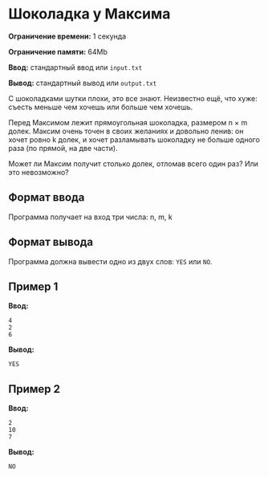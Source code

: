 # Шоколадка у Максима

**Ограничение времени:** 1 секунда

**Ограничение памяти:** 64Mb

**Ввод:** стандартный ввод или `input.txt`

**Вывод:** стандартный вывод или `output.txt`

С шоколадками шутки плохи, это все знают. Неизвестно ещё, что хуже: съесть меньше чем хочешь или больше чем хочешь.

Перед Максимом лежит прямоугольная шоколадка, размером n × m долек. Максим очень точен в своих желаниях и довольно ленив: он хочет ровно k долек, и хочет разламывать шоколадку не больше одного раза (по прямой, на две части).

Может ли Максим получит столько долек, отломав всего один раз? Или это невозможно?

## Формат ввода

Программа получает на вход три числа: n, m, k

## Формат вывода

Программа должна вывести одно из двух слов: `YES` или `NO`.

## Пример 1

**Ввод:**
```
4
2
6
```

**Вывод:**
```
YES
```

## Пример 2

**Ввод:**
```
2
10
7
```

**Вывод:**
```
NO